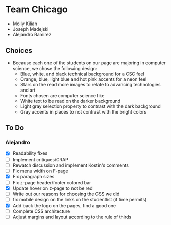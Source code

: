 # Team Chicago
- Molly Kilian
- Joseph Madejski
- Alejandro Ramirez

## Choices
- Because each one of the students on our page are majoring in computer science, we chose the following design:
	- Blue, white, and black technical background for a CSC feel
	- Orange, blue, light blue and hot pink accents for a neon feel
	- Stars on the read more images to relate to advancing technologies and art
	- Fonts chosen are computer science like
	- White text to be read on the darker background
	- Light gray selection property to contrast with the dark background
	- Gray accents in places to not contrast with the bright colors

## To Do
### Alejandro
- [x] Readability fixes
- [ ] Implement critiques/CRAP
- [ ] Rewatch discussion and implement Kostin's comments
- [ ] Fix menu width on F-page
- [x] Fix paragraph sizes
- [ ] Fix z-page header/footer colored bar
- [x] Update hover on z-page to not be red
- [ ] Write out our reasons for choosing the CSS we did
- [ ] fix mobile design on the links on the studentlist (if time permits)
- [x] Add back the logo on the pages, find a good one
- [ ] Complete CSS architecture
- [ ] Adjust margins and layout according to the rule of thirds
